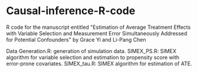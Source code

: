 # Causal-inference-R-code
R code for the manuscript entitled "Estimation of Average Treatment Effects with Variable Selection and Measurement Error Simultaneously Addressed for Potential Confounders" by Grace Yi and Li-Pang Chen

Data Generation.R: generation of simulation data.
SIMEX_PS.R: SIMEX algorithm for variable selection and estimation to propensity score with error-prone covariates.
SIMEX_tau.R: SIMEX algorithm for estimation of ATE.
